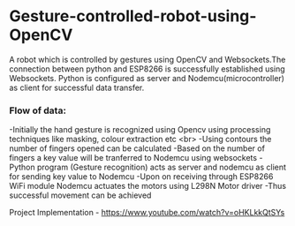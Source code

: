 # Gesture-controlled-robot-using-OpenCV

A robot which is controlled by gestures using OpenCV and Websockets.The connection between python and ESP8266 is successfully established using Websockets. Python is configured as server and Nodemcu(microcontroller) as client for successful data transfer. 

### Flow of data:
-Initially the hand gesture is recognized using Opencv using processing techniques like masking, colour extraction etc <br\>
-Using contours the number of fingers opened can be calculated
-Based on the number of fingers a key value will be tranferred to Nodemcu using websockets
-Python program (Gesture recognition) acts as server and nodemcu as client for sending key value to Nodemcu
-Upon on receiving through ESP8266 WiFi module Nodemcu actuates the motors using L298N Motor driver
-Thus successful movement can be achieved 


Project Implementation - https://www.youtube.com/watch?v=oHKLkkQtSYs 
